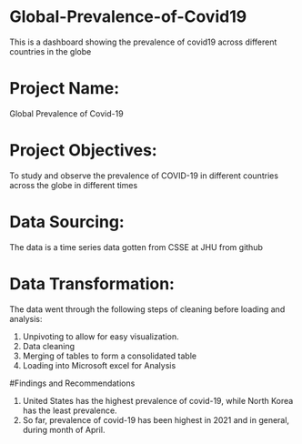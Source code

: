 # Global-Prevalence-of-Covid19
This is a dashboard showing the prevalence of  covid19 across different countries in the globe
# Project Name: 
Global Prevalence of Covid-19

# Project Objectives: 
To study and observe the prevalence of COVID-19 in different countries across the globe in different times

# Data Sourcing: 
The data is a time series data gotten from CSSE at JHU from github

# Data Transformation: 
The data went through the following steps of cleaning before loading and analysis: 
1. Unpivoting to allow for easy visualization. 
2. Data cleaning
3. Merging of tables to form a consolidated table
4. Loading into Microsoft excel for Analysis 

#Findings and Recommendations
1. United States has the highest prevalence of covid-19, while North Korea has the least prevalence.
2. So far, prevalence of covid-19 has been highest in 2021 and in general, during month of April.
